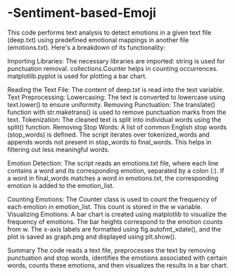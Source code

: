 # -Sentiment-based-Emoji


This code performs text analysis to detect emotions in a given text file (deep.txt) using predefined emotional mappings in another file (emotions.txt). Here's a breakdown of its functionality:

Importing Libraries:
The necessary libraries are imported:
string is used for punctuation removal.
collections.Counter helps in counting occurrences.
matplotlib.pyplot is used for plotting a bar chart.

Reading the Text File:
The content of deep.txt is read into the text variable.
Text Preprocessing:
Lowercasing: The text is converted to lowercase using text.lower() to ensure uniformity.
Removing Punctuation: The translate() function with str.maketrans() is used to remove punctuation marks from the text.
Tokenization: The cleaned text is split into individual words using the split() function.
Removing Stop Words:
A list of common English stop words (stop_words) is defined. The script iterates over tokenized_words and appends words not present in stop_words to final_words. This helps in filtering out less meaningful words.

Emotion Detection:
The script reads an emotions.txt file, where each line contains a word and its corresponding emotion, separated by a colon (:). If a word in final_words matches a word in emotions.txt, the corresponding emotion is added to the emotion_list.

Counting Emotions:
The Counter class is used to count the frequency of each emotion in emotion_list. This count is stored in the w variable.
Visualizing Emotions:
A bar chart is created using matplotlib to visualize the frequency of emotions. The bar heights correspond to the emotion counts from w. The x-axis labels are formatted using fig.autofmt_xdate(), and the plot is saved as graph.png and displayed using plt.show().

Summary
The code reads a text file, preprocesses the text by removing punctuation and stop words, identifies the emotions associated with certain words, counts these emotions, and then visualizes the results in a bar chart.
